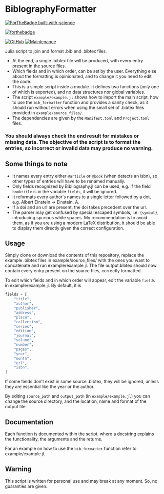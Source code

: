 # BiblographyFormatter

[![ForTheBadge built-with-science](http://ForTheBadge.com/images/badges/built-with-science.svg)](https://GitHub.com/Ezequiel92/) 

[![forthebadge](https://forthebadge.com/images/badges/made-with-julia.svg)](https://julialang.org)

[![GitHub](https://img.shields.io/github/license/Ezequiel92/BiblographyFormatter?style=flat-square)](https://github.com/Ezequiel92/BiblographyFormatter/blob/main/LICENSE) [![Maintenance](https://img.shields.io/maintenance/yes/2021?style=flat-square)](mailto:lozano.ez@gmail.com)

Julia script to join and format .bib and .bibtex files.

- At the end, a single .bibtex file will be produced, with every entry present in the source files. 
- Which fields and in which order, can be set by the user. Everything else about the formatting is opinionated, and to change it you need to edit the code.
- This is a simple script inside a module. It defines two functions (only one of which is exported), and no data structures nor global variables.
- The script `example/example.jl` shows how to import the main script, how to use the `bib_formatter` function and provides a sanity check, as it should run without errors when using the small set of .bibtex files provided in `example/source_files/`.
- The dependencies are given by the `Manifest.toml` and `Project.toml` files.

### You should always check the end result for mistakes or missing data. The objective of the script is to format the entries, so incorrect or invalid data may produce no warning.

## Some things to note

- It names every entry either `@article` or `@book` (when detects an isbn), so other types of entries will have to be renamed manually.
- Only fields recognized by Bibliography.jl can be used, e.g. if the field `booktitle` is in the variable `fields`, it will be ignored.
- It reformats every author's names to a single letter followed by a dot, e.g. Albert Einstein -> Einstein, A.
- If a doi and an url are present, the doi takes precedent over the url.
- The parser may get confused by special escaped symbols, i.e. `{symbol}`, introducing spurious white spaces. My recommendation is to avoid them, as if you are using a modern LaTeX distribution, it should be able to display them directly given the correct configuration.

## Usage

Simply clone or download the contents of this repository, replace the example .bibtex files in example/source_files/ with the ones you want to concatenate and run example/example.jl. The file output.bibtex should now contain every entry present on the source files, correctly formatted.

To edit which fields and in which order will appear, edit the variable `fields` in example/example.jl. By default, it is

```julia
fields = [
    "title",
    "author",
    "publisher",
    "address",
    "place",
    "collection",
    "series",
    "edition",
    "journal",
    "volume",
    "number",
    "pages",
    "year",
    "month",
    "url",
    "isbn",
]
```

If some fields don't exist in some source .bibtex, they will be ignored, unless they are essential like the year or the author.

By editing `source_path` and `output_path` (in `example/example.jl`) you can change the source directory, and the location, name and format of the output file.

## Documentation

Each function is documented within the script, where a docstring explains the functionality, the arguments and the returns.

For an example on how to use the `bib_formatter` function refer to example/example.jl.

## Warning

This script is written for personal use and may break at any moment. So, no guaranties are given.
